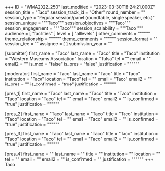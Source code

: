 +++
ID = "WMA2022_250"
last_modified = "2023-03-30T18:24:21.000Z"
session_title = "Taco"
session_track_id = "Other"
round_number = ""
session_type = "Regular session/panel (roundtable, single speaker, etc.)"
session_unique = """Taco"""
session_objectives = """Taco"""
session_engagement = """Taco"""
session_scalability = """Taco
"""
audience = [ "facilities" ]
level = [ "alllevels" ]
other_comments = """"""
theme_relationship = """"""
theme_comments = """"""
session_format = ""
session_fee = ""
assignee = [  ]
submission_year = ""

[submitter]
first_name = "Taco"
last_name = "Taco"
title = "Taco"
institution = "Western Museums Association"
location = "Tulsa"
tel = ""
email = ""
email2 = ""
is_mod = "false"
is_pres = "false"
justification = """"""

[moderator]
first_name = "Taco"
last_name = "Taco"
title = "Taco"
institution = "Taco"
location = "Taco"
tel = ""
email = "Taco"
email2 = ""
is_pres = ""
is_confirmed = "true"
justification = """"""

[pres_1]
first_name = "Taco"
last_name = "Taco"
title = "Taco"
institution = "Taco"
location = "Taco"
tel = ""
email = "Taco"
email2 = ""
is_confirmed = "true"
justification = """"""

[pres_2]
first_name = "Taco"
last_name = "Taco"
title = "Taco"
institution = "Taco"
location = "Taco"
tel = ""
email = "Taco"
email2 = ""
is_confirmed = "true"
justification = """"""

[pres_3]
first_name = "Taco"
last_name = "Taco"
title = "Taco"
institution = "Taco"
location = "Taco"
tel = ""
email = "Taco"
email2 = ""
is_confirmed = "true"
justification = """"""

[pres_4]
first_name = ""
last_name = ""
title = ""
institution = ""
location = ""
tel = ""
email = ""
email2 = ""
is_confirmed = ""
justification = """"""
+++
Taco

